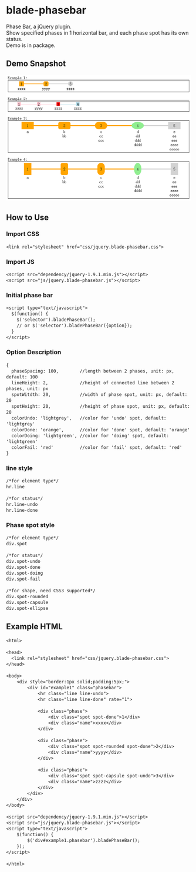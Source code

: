 blade-phasebar
==============
Phase Bar, a jQuery plugin.<br/>
Show specified phases in 1 horizontal bar, and each phase spot has its own status.<br/>
Demo is in package.

Demo Snapshot
--------------
![github](https://raw.githubusercontent.com/panfeng-pf/blade-phasebar/master/snapshot/examples.png "blade-phasebar")

How to Use
--------------
### Import CSS
    <link rel="stylesheet" href="css/jquery.blade-phasebar.css">

### Import JS
    <script src="dependency/jquery-1.9.1.min.js"></script>
    <script src="js/jquery.blade-phasebar.js"></script>

### Initial phase bar
    <script type="text/javascript">
      $(function() {
        $('selector').bladePhaseBar();
        // or $('selector').bladePhaseBar({option});
      }
    </script>

### Option Description
    {
      phaseSpacing: 100,        //length between 2 phases, unit: px, default: 100
      lineHeight: 2,            //height of connected line between 2 phases, unit: px
      spotWitdth: 20,           //width of phase spot, unit: px, default: 20
      spotHeight: 20,           //height of phase spot, unit: px, default: 20
      colorUndo: 'lightgrey',   //color for 'undo' spot, default: 'lightgrey'
      colorDone: 'orange',      //color for 'done' spot, default: 'orange'
      colorDoing: 'lightgreen', //color for 'doing' spot, default: 'lightgreen'
      colorFail: 'red'          //color for 'fail' spot, default: 'red'
    }

### line style
    /*for element type*/
    hr.line
    
    /*for status*/
    hr.line-undo
    hr.line-done

### Phase spot style
    /*for element type*/
    div.spot
    
    /*for status*/
    div.spot-undo
    div.spot-done
    div.spot-doing
    div.spot-fail
    
    /*for shape, need CSS3 supported*/
    div.spot-rounded
    div.spot-capsule
    div.spot-ellipse

Example HTML
--------------
    <html>
    
    <head>
      <link rel="stylesheet" href="css/jquery.blade-phasebar.css">
    </head>
    
    <body>
    	<div style="border:1px solid;padding:5px;">
    		<div id="example1" class="phasebar">
    			<hr class="line line-undo">
    			<hr class="line line-done" rate="1">
    			
    			<div class="phase">
    				<div class="spot spot-done">1</div>
    				<div class="name">xxxx</div>
    			</div>
    			
    			<div class="phase">
    				<div class="spot spot-rounded spot-done">2</div>
    				<div class="name">yyyy</div>
    			</div>
    			
    			<div class="phase">
    				<div class="spot spot-capsule spot-undo">3</div>
    				<div class="name">zzzz</div>
    			</div>
    		</div>
    	</div>
    </body>
    
    <script src="dependency/jquery-1.9.1.min.js"></script>
    <script src="js/jquery.blade-phasebar.js"></script>
    <script type="text/javascript">
    	$(function() {
    		$('div#example1.phasebar').bladePhaseBar();
    	});
    </script>
    
    </html>
